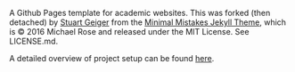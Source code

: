 A Github Pages template for academic websites. This was forked (then detached) by [Stuart Geiger](https://github.com/staeiou) from the [Minimal Mistakes Jekyll Theme](https://mmistakes.github.io/minimal-mistakes/), which is © 2016 Michael Rose and released under the MIT License. See LICENSE.md.

A detailed overview of project setup can be found [here](https://jayrobwilliams.com/posts/2020/06/academic-website/).

